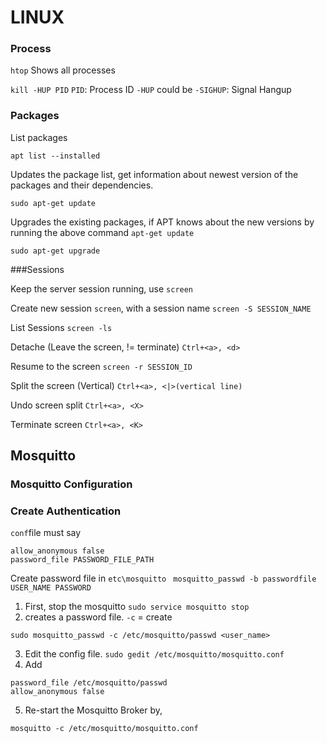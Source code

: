 

# LINUX

### Process

```htop``` Shows all processes

```kill -HUP PID```
```PID```: Process ID
```-HUP``` could be ```-SIGHUP```: Signal Hangup

### Packages
List packages
```
apt list --installed
```
Updates the package list, get information about newest version of the packages and their dependencies.
```
sudo apt-get update
```
Upgrades the existing packages, if APT knows about the new versions by running the above command ```apt-get update```
```
sudo apt-get upgrade
```

###Sessions

Keep the server session running, use ```screen```

Create new session
```screen```, with a session name ```screen -S SESSION_NAME```

List Sessions
```screen -ls```

Detache (Leave the screen, != terminate)
```Ctrl+<a>, <d>```

Resume to the screen
```screen -r SESSION_ID```

Split the screen (Vertical)
```Ctrl+<a>, <|>(vertical line)```

Undo screen split
```Ctrl+<a>, <X>```

Terminate screen
```Ctrl+<a>, <K>```


## Mosquitto

### Mosquitto Configuration



### Create Authentication

```conf```file must say
```
allow_anonymous false
password_file PASSWORD_FILE_PATH
```

Create password file in ```etc\mosquitto ```
```mosquitto_passwd -b passwordfile USER_NAME PASSWORD```


1. First, stop the mosquitto
```sudo service mosquitto stop```
2. creates a password file. ```-c``` = create
```
sudo mosquitto_passwd -c /etc/mosquitto/passwd <user_name>
```
3. Edit the config file.
```sudo gedit /etc/mosquitto/mosquitto.conf```
4. Add
```
password_file /etc/mosquitto/passwd
allow_anonymous false
```
5. Re-start the Mosquitto Broker by,
```
mosquitto -c /etc/mosquitto/mosquitto.conf
```



